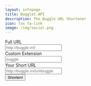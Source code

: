 ```yaml
---
layout: infopage
title: Bugglet.API
description: The Buggle URL Shortener
icon: fas fa-link
image: /img/social.png
---
```

<div class="input-group mb-3">
  <div class="input-group-prepend">
    <span class="input-group-text text-primary bg-dark" id="full-prepend">Full URL</span>
  </div>
  <input id="urlinput" type="text" class="form-control bg-darker" placeholder="http://buggle.ml/">
</div>
<div class="input-group mb-3">
  <div class="input-group-prepend">
    <span class="input-group-text text-primary bg-dark" id="custom-prepend">Custom Extension</span>
  </div>
  <input id="custominput" type="text" class="form-control bg-darker" placeholder="buggle">
</div>
<div class="input-group mb-3">
  <div class="input-group-prepend">
    <span class="input-group-text text-primary bg-dark" id="result-prepend">Your Short URL</span>
  </div>
  <input id="shortenedURL" type="text" class="form-control bg-darker" placeholder="http://buggle.ml/u/#buggle">
</div>
<div class="input-group mb-3">
  <button id="sbtn" class="btn btn-primary text-dark">Shorten!</button>
</div>
<script type="text/javascript" src="/u/shorten.core.js"></script>
